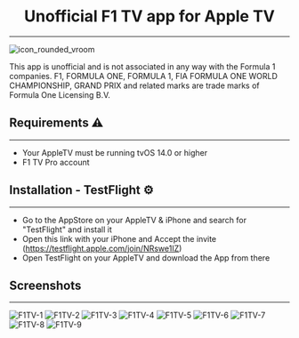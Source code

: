 
## <h1 align="center">Unofficial F1 TV app for Apple TV</h1> 
---



![icon_rounded_vroom](https://user-images.githubusercontent.com/77990847/132136995-43210a27-174e-4ff8-b278-7c2de3c82d82.png)


This app is unofficial and is not associated in any way with the Formula 1 companies. F1, FORMULA ONE, FORMULA 1, FIA FORMULA ONE WORLD CHAMPIONSHIP, GRAND PRIX and related marks are trade marks of Formula One Licensing B.V.

## Requirements ⚠️
---

- Your AppleTV must be running tvOS 14.0 or higher
- F1 TV Pro account

## Installation - TestFlight ⚙️
---

- Go to the AppStore on your AppleTV & iPhone and search for "TestFlight" and install it
- Open this link with your iPhone and Accept the invite (https://testflight.apple.com/join/NRswe1IZ)
- Open TestFlight on your AppleTV and download the App from there

## Screenshots
---

![F1TV-1](https://user-images.githubusercontent.com/77990847/132137012-55a89117-0972-4261-8ddf-9867cd662f72.png)
![F1TV-2](https://user-images.githubusercontent.com/77990847/132137014-b1ee45d2-ebbe-48a6-96fd-32fd8f86a9e4.png)
![F1TV-3](https://user-images.githubusercontent.com/77990847/132137015-342e710e-4b36-47a3-bf7c-079be8f0f89b.png)
![F1TV-4](https://user-images.githubusercontent.com/77990847/132137016-c26c655a-817b-4fa8-98ad-ba43bedc2143.png)
![F1TV-5](https://user-images.githubusercontent.com/77990847/132137017-7edb1554-e13d-4825-8efb-052787859ef9.png)
![F1TV-6](https://user-images.githubusercontent.com/77990847/132137019-77f41267-386a-4adf-94af-6b3bf7bb38d1.png)
![F1TV-7](https://user-images.githubusercontent.com/77990847/132137020-8bf6ea2e-cdc0-4700-a799-1f1e824150e2.png)
![F1TV-8](https://user-images.githubusercontent.com/77990847/132137021-30631157-05aa-49c4-a773-f6dc864e0441.png)
![F1TV-9](https://user-images.githubusercontent.com/77990847/132137022-e280f688-ade4-43c3-b5b8-fcd26278c782.png)

